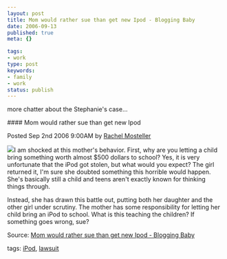 ```yaml
---
layout: post
title: Mom would rather sue than get new Ipod - Blogging Baby
date: 2006-09-13
published: true
meta: {}

tags:
- work
type: post
keywords:
- family
- work
status: publish
---
```



more chatter about the Stephanie's case... 

 <!-- blockquote  --> #### Mom would rather sue than get new Ipod



Posted Sep 2nd 2006 9:00AM by [Rachel Mosteller](http://www.bloggingbaby.com/bloggers/rachel-mosteller)



[![](http://media.eick.us/2011/05/ipod.jpg)](http://www.suntimes.com/output/news/ipod31.html)I am shocked at this mother's behavior. First, why are you letting a child bring something worth almost $500 dollars to school? Yes, it is very unfortunate that the iPod got stolen, but what would you expect? The girl returned it, I'm sure she doubted something this horrible would happen. She's basically still a child and teens aren't exactly known for thinking things through.



Instead, she has drawn this battle out, putting both her daughter and the other girl under scrutiny. The mother has some responsibility for letting her child bring an iPod to school. What is this teaching the children? If something goes wrong, sue?

<!-- endblockquote  -->

Source: [Mom would rather sue than get new Ipod - Blogging Baby](http://www.bloggingbaby.com/2006/09/02/mom-would-rather-sue-than-get-new-ipod/)



tags: [iPod](http://technorati.com/tag/iPod), [lawsuit](http://technorati.com/tag/lawsuit)

